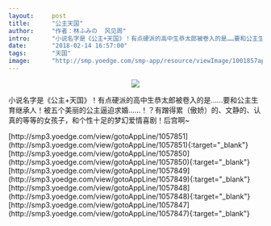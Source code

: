 ```yaml
---
layout:     post
title:      "公主天国"
author:     "作者：林ふみの  风见周"
intro:      "小说名字是《公主+天国》！有点硬派的高中生恭太郎被卷入的是……要和公主生育继承人！被五个美丽的公主逼迫求婚……！？有蹭得累（傲娇）的、文静的、认真的等等的女孩子，和个性十足的梦幻爱情喜剧！后宫啊~"
date:       "2018-02-14 16:57:00"
tags:       "天国"
image:      "http://smp.yoedge.com/smp-app/resource/viewImage/1001857appline.png"
---
```

<div style="text-align: center">
<p><img src="http://smp.yoedge.com/smp-app/resource/viewImage/1001857appline.png"/></p>
</div>
<p class="post-meta">
<span>小说名字是《公主+天国》！有点硬派的高中生恭太郎被卷入的是……要和公主生育继承人！被五个美丽的公主逼迫求婚……！？有蹭得累（傲娇）的、文静的、认真的等等的女孩子，和个性十足的梦幻爱情喜剧！后宫啊~</span>
</p>
[http://smp3.yoedge.com/view/gotoAppLine/1057851](http://smp3.yoedge.com/view/gotoAppLine/1057851){:target="_blank"}
[http://smp3.yoedge.com/view/gotoAppLine/1057850](http://smp3.yoedge.com/view/gotoAppLine/1057850){:target="_blank"}
[http://smp3.yoedge.com/view/gotoAppLine/1057849](http://smp3.yoedge.com/view/gotoAppLine/1057849){:target="_blank"}
[http://smp3.yoedge.com/view/gotoAppLine/1057848](http://smp3.yoedge.com/view/gotoAppLine/1057848){:target="_blank"}
[http://smp3.yoedge.com/view/gotoAppLine/1057847](http://smp3.yoedge.com/view/gotoAppLine/1057847){:target="_blank"}


